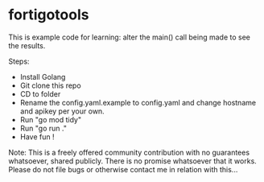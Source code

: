 # fortigotools

This is example code for learning: alter the main() call being made to see the results.

Steps:
- Install Golang
- Git clone this repo
- CD to folder
- Rename the config.yaml.example to config.yaml and change hostname and apikey per your own.
- Run "go mod tidy"
- Run "go run ."
- Have fun !

Note: This is a freely offered community contribution with no guarantees whatsoever, shared publicly. There is no promise whatsoever that it works. Please do not file bugs or otherwise contact me in relation with this...